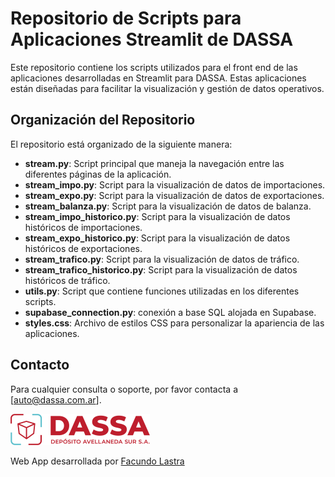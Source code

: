 # Repositorio de Scripts para Aplicaciones Streamlit de DASSA

Este repositorio contiene los scripts utilizados para el front end de las aplicaciones desarrolladas en Streamlit para DASSA. Estas aplicaciones están diseñadas para facilitar la visualización y gestión de datos operativos.

## Organización del Repositorio

El repositorio está organizado de la siguiente manera:

- **stream.py**: Script principal que maneja la navegación entre las diferentes páginas de la aplicación.
- **stream_impo.py**: Script para la visualización de datos de importaciones.
- **stream_expo.py**: Script para la visualización de datos de exportaciones.
- **stream_balanza.py**: Script para la visualización de datos de balanza.
- **stream_impo_historico.py**: Script para la visualización de datos históricos de importaciones.
- **stream_expo_historico.py**: Script para la visualización de datos históricos de exportaciones.
- **stream_trafico.py**: Script para la visualización de datos de tráfico.
- **stream_trafico_historico.py**: Script para la visualización de datos históricos de tráfico.
- **utils.py**: Script que contiene funciones utilizadas en los diferentes scripts.
- **supabase_connection.py**: conexión a base SQL alojada en Supabase.
- **styles.css**: Archivo de estilos CSS para personalizar la apariencia de las aplicaciones.

## Contacto

Para cualquier consulta o soporte, por favor contacta a [auto@dassa.com.ar].

![DASSA Logo](logo.png)

Web App desarrollada por [Facundo Lastra](https://github.com/marajadesantelmo)


